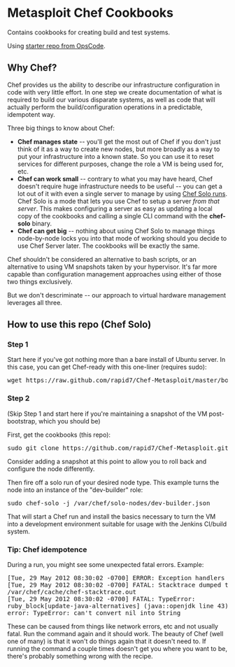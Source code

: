 # Metasploit Chef Cookbooks

Contains cookbooks for creating build and test systems.  

Using [starter repo from OpsCode](https://github.com/opscode/chef-repo).


## Why Chef?
Chef provides us the ability to describe our infrastructure configuration in code with very little effort.  In one step we create documentation of what is required to build our various disparate systems, as well as code that will actually perform the build/configuration operations in a predictable, idempotent way.  

Three big things to know about Chef:

* **Chef manages state** -- you'll get the most out of Chef if you don't just think of it as a way to create new nodes, but more broadly as a way to put your infrastructure into a known state.  So you can use it to reset services for different purposes, change the role a VM is being used for, etc.
* **Chef can work small** -- contrary to what you may have heard, Chef doesn't require huge infrastructure needs to be useful -- you can get a lot out of it with even a single server to manage by using [Chef Solo runs](http://wiki.opscode.com/display/chef/Chef+Solo).  Chef Solo is a mode that lets you use Chef to setup a server *from that server*.  This makes configuring a server as easy as updating a local copy of the cookbooks and calling a single CLI command with the **chef-solo** binary.
* **Chef can get big** -- nothing about using Chef Solo to manage things node-by-node locks you into that mode of working should you decide to use Chef Server later.  The cookbooks will be exactly the same.

Chef shouldn't be considered an alternative to bash scripts, or an alternative to using VM snapshots taken by your hypervisor.  It's far more capable than configuration management approaches using either of those two things exclusively.  

But we don't descriminate -- our approach to virtual hardware management leverages all three.


## How to use this repo (Chef Solo)

### Step 1
Start here if you've got nothing more than a bare install of Ubuntu server.  In this case, you can get Chef-ready with this one-liner (requires sudo):

<pre>
wget https://raw.github.com/rapid7/Chef-Metasploit/master/bootstrap.sh && bash bootstrap.sh
</pre>


### Step 2
(Skip Step 1 and start here if you're maintaining a snapshot of the VM post-bootstrap, which you should be)

First, get the cookbooks (this repo):

<pre>
sudo git clone https://github.com/rapid7/Chef-Metasploit.git /var/chef
</pre>

Consider adding a snapshot at this point to allow you to roll back and
configure the node differently.

Then fire off a solo run of your desired node type.  This example turns the node into an instance of the "dev-builder" role:
<pre>
sudo chef-solo -j /var/chef/solo-nodes/dev-builder.json
</pre>

That will start a Chef run and install the basics necessary to turn the VM into a development environment suitable for usage with the Jenkins CI/build system.

### Tip: Chef idempotence

During a run, you might see some unexpected fatal errors.  Example:

<pre>
[Tue, 29 May 2012 08:30:02 -0700] ERROR: Exception handlers complete
[Tue, 29 May 2012 08:30:02 -0700] FATAL: Stacktrace dumped to
/var/chef/cache/chef-stacktrace.out
[Tue, 29 May 2012 08:30:02 -0700] FATAL: TypeError:
ruby_block[update-java-alternatives] (java::openjdk line 43) had an
error: TypeError: can't convert nil into String
</pre>

These can be caused from things like network errors, etc and not usually fatal. Run the command again and it should work.  The beauty of Chef (well one of many) is that it won't do things again that it doesn't need to.  If running the command a couple times doesn't get you where you want to be, there's probably something wrong with the recipe.
